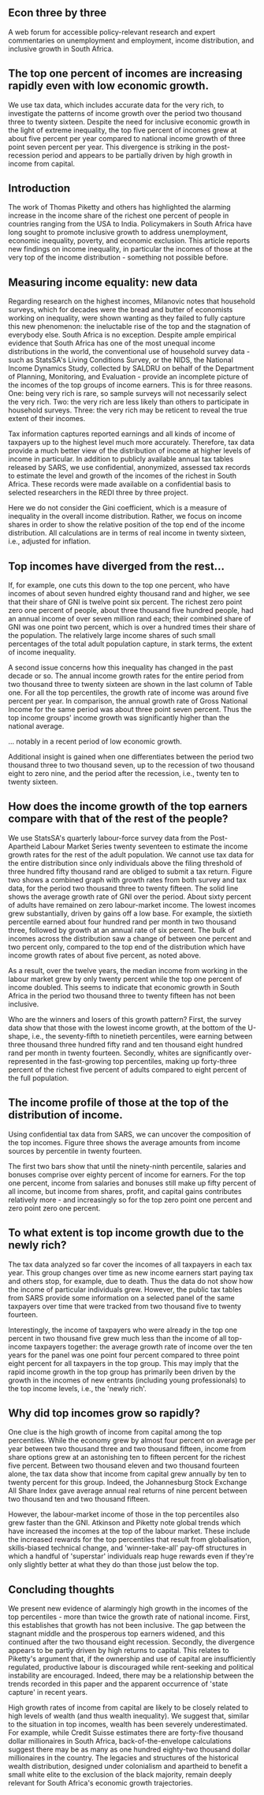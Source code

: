 ## Econ three by three

A web forum for accessible policy-relevant research and expert commentaries on unemployment and employment, income distribution, and inclusive growth in South Africa.


## The top one percent of incomes are increasing rapidly even with low economic growth.

We use tax data, which includes accurate data for the very rich, to investigate the patterns of income growth over the period two thousand three to twenty sixteen. Despite the need for inclusive economic growth in the light of extreme inequality, the top five percent of incomes grew at about five percent per year compared to national income growth of three point seven percent per year. This divergence is striking in the post-recession period and appears to be partially driven by high growth in income from capital.


## Introduction

The work of Thomas Piketty and others has highlighted the alarming increase in the income share of the richest one percent of people in countries ranging from the USA to India. Policymakers in South Africa have long sought to promote inclusive growth to address unemployment, economic inequality, poverty, and economic exclusion. This article reports new findings on income inequality, in particular the incomes of those at the very top of the income distribution - something not possible before.


## Measuring income equality: new data

Regarding research on the highest incomes, Milanovic notes that household surveys, which for decades were the bread and butter of economists working on inequality, were shown wanting as they failed to fully capture this new phenomenon: the ineluctable rise of the top and the stagnation of everybody else. South Africa is no exception. Despite ample empirical evidence that South Africa has one of the most unequal income distributions in the world, the conventional use of household survey data - such as StatsSA's Living Conditions Survey, or the NIDS, the National Income Dynamics Study, collected by SALDRU on behalf of the Department of Planning, Monitoring, and Evaluation - provide an incomplete picture of the incomes of the top groups of income earners. This is for three reasons. One: being very rich is rare, so sample surveys will not necessarily select the very rich. Two: the very rich are less likely than others to participate in household surveys. Three: the very rich may be reticent to reveal the true extent of their incomes.

Tax information captures reported earnings and all kinds of income of taxpayers up to the highest level much more accurately. Therefore, tax data provide a much better view of the distribution of income at higher levels of income in particular. In addition to publicly available annual tax tables released by SARS, we use confidential, anonymized, assessed tax records to estimate the level and growth of the incomes of the richest in South Africa. These records were made available on a confidential basis to selected researchers in the REDI three by three project.

Here we do not consider the Gini coefficient, which is a measure of inequality in the overall income distribution. Rather, we focus on income shares in order to show the relative position of the top end of the income distribution. All calculations are in terms of real income in twenty sixteen, i.e., adjusted for inflation.


## Top incomes have diverged from the rest...

If, for example, one cuts this down to the top one percent, who have incomes of about seven hundred eighty thousand rand and higher, we see that their share of GNI is twelve point six percent. The richest zero point zero one percent of people, about three thousand five hundred people, had an annual income of over seven million rand each; their combined share of GNI was one point two percent, which is over a hundred times their share of the population. The relatively large income shares of such small percentages of the total adult population capture, in stark terms, the extent of income inequality.

A second issue concerns how this inequality has changed in the past decade or so. The annual income growth rates for the entire period from two thousand three to twenty sixteen are shown in the last column of Table one. For all the top percentiles, the growth rate of income was around five percent per year. In comparison, the annual growth rate of Gross National Income for the same period was about three point seven percent. Thus the top income groups' income growth was significantly higher than the national average.

... notably in a recent period of low economic growth.

Additional insight is gained when one differentiates between the period two thousand three to two thousand seven, up to the recession of two thousand eight to zero nine, and the period after the recession, i.e., twenty ten to twenty sixteen.


## How does the income growth of the top earners compare with that of the rest of the people?

We use StatsSA's quarterly labour-force survey data from the Post-Apartheid Labour Market Series twenty seventeen to estimate the income growth rates for the rest of the adult population. We cannot use tax data for the entire distribution since only individuals above the filing threshold of three hundred fifty thousand rand are obliged to submit a tax return. Figure two shows a combined graph with growth rates from both survey and tax data, for the period two thousand three to twenty fifteen. The solid line shows the average growth rate of GNI over the period. About sixty percent of adults have remained on zero labour-market income. The lowest incomes grew substantially, driven by gains off a low base. For example, the sixtieth percentile earned about four hundred rand per month in two thousand three, followed by growth at an annual rate of six percent. The bulk of incomes across the distribution saw a change of between one percent and two percent only, compared to the top end of the distribution which have income growth rates of about five percent, as noted above.

As a result, over the twelve years, the median income from working in the labour market grew by only twenty percent while the top one percent of income doubled. This seems to indicate that economic growth in South Africa in the period two thousand three to twenty fifteen has not been inclusive.

Who are the winners and losers of this growth pattern? First, the survey data show that those with the lowest income growth, at the bottom of the U-shape, i.e., the seventy-fifth to ninetieth percentiles, were earning between three thousand three hundred fifty rand and ten thousand eight hundred rand per month in twenty fourteen. Secondly, whites are significantly over-represented in the fast-growing top percentiles, making up forty-three percent of the richest five percent of adults compared to eight percent of the full population.


## The income profile of those at the top of the distribution of income.

Using confidential tax data from SARS, we can uncover the composition of the top incomes. Figure three shows the average amounts from income sources by percentile in twenty fourteen.

The first two bars show that until the ninety-ninth percentile, salaries and bonuses comprise over eighty percent of income for earners. For the top one percent, income from salaries and bonuses still make up fifty percent of all income, but income from shares, profit, and capital gains contributes relatively more - and increasingly so for the top zero point one percent and zero point zero one percent.


## To what extent is top income growth due to the newly rich?

The tax data analyzed so far cover the incomes of all taxpayers in each tax year. This group changes over time as new income earners start paying tax and others stop, for example, due to death. Thus the data do not show how the income of particular individuals grew. However, the public tax tables from SARS provide some information on a selected panel of the same taxpayers over time that were tracked from two thousand five to twenty fourteen.

Interestingly, the income of taxpayers who were already in the top one percent in two thousand five grew much less than the income of all top-income taxpayers together: the average growth rate of income over the ten years for the panel was one point four percent compared to three point eight percent for all taxpayers in the top group. This may imply that the rapid income growth in the top group has primarily been driven by the growth in the incomes of new entrants (including young professionals) to the top income levels, i.e., the 'newly rich'.


## Why did top incomes grow so rapidly?

One clue is the high growth of income from capital among the top percentiles. While the economy grew by almost four percent on average per year between two thousand three and two thousand fifteen, income from share options grew at an astonishing ten to fifteen percent for the richest five percent. Between two thousand eleven and two thousand fourteen alone, the tax data show that income from capital grew annually by ten to twenty percent for this group. Indeed, the Johannesburg Stock Exchange All Share Index gave average annual real returns of nine percent between two thousand ten and two thousand fifteen.

However, the labour-market income of those in the top percentiles also grew faster than the GNI. Atkinson and Piketty note global trends which have increased the incomes at the top of the labour market. These include the increased rewards for the top percentiles that result from globalisation, skills-biased technical change, and 'winner-take-all' pay-off structures in which a handful of 'superstar' individuals reap huge rewards even if they're only slightly better at what they do than those just below the top.


## Concluding thoughts

We present new evidence of alarmingly high growth in the incomes of the top percentiles - more than twice the growth rate of national income. First, this establishes that growth has not been inclusive. The gap between the stagnant middle and the prosperous top earners widened, and this continued after the two thousand eight recession. Secondly, the divergence appears to be partly driven by high returns to capital. This relates to Piketty's argument that, if the ownership and use of capital are insufficiently regulated, productive labour is discouraged while rent-seeking and political instability are encouraged. Indeed, there may be a relationship between the trends recorded in this paper and the apparent occurrence of 'state capture' in recent years.

High growth rates of income from capital are likely to be closely related to high levels of wealth (and thus wealth inequality). We suggest that, similar to the situation in top incomes, wealth has been severely underestimated. For example, while Credit Suisse estimates there are forty-five thousand dollar millionaires in South Africa, back-of-the-envelope calculations suggest there may be as many as one hundred eighty-two thousand dollar millionaires in the country. The legacies and structures of the historical wealth distribution, designed under colonialism and apartheid to benefit a small white elite to the exclusion of the black majority, remain deeply relevant for South Africa's economic growth trajectories.